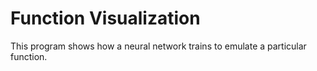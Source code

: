 # Function Visualization

This program shows how a neural network trains to emulate a particular function.
